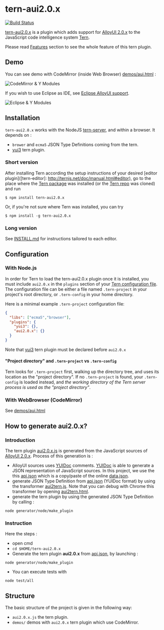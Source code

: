 # tern-aui2.0.x

[![Build Status](https://secure.travis-ci.org/angelozerr/tern-aui2.0.x.png)](http://travis-ci.org/angelozerr/tern-aui2.0.x)

[tern-aui2.0.x](https://github.com/angelozerr/tern-aui2.0.x) is a plugin which adds support for [AlloyUI 2.0.x](http://alloyui.com/versions/2.0.x/) to the JavaScript code intelligence system [Tern](http://ternjs.net/).

Please read [Features](https://github.com/angelozerr/tern-aui2.0.x/wiki/Features) section to see the whole feature of this tern plugin.

## Demo

You can see demo with CodeMirror (inside Web Browser) [demos/aui.html](https://github.com/angelozerr/tern-aui2.0.x/blob/master/demos/aui.html) :

![CodeMirror & Y Modules](https://github.com/angelozerr/tern-aui2.0.x/wiki/images/CodeMirror_CompletionForYModules.png)

If you wish to use Eclipse as IDE, see [Eclipse AlloyUI support](https://github.com/angelozerr/tern.java/wiki/Tern-&-AlloyUI-support).

![Eclipse & Y Modules](https://github.com/angelozerr/tern-aui2.0.x/wiki/images/Eclipse_CompletionForYModules.png)

## <a name="installation"></a> Installation

`tern-aui2.0.x` works with the NodeJS [tern-server](http://ternjs.net/doc/manual.html#server), and within a browser. It depends on :

 * `brower` and `ecma5` JSON Type Definitions coming from the tern.
 * [yui3](https://github.com/angelozerr/tern-yui3) tern plugin.

### Short version

After installing Tern according the setup instructions of your desired [editor
plugin]([tern-editor]: http://ternjs.net/doc/manual.html#editor), go to the place where the [Tern package](https://www.npmjs.org/package/tern) was
installed (or the [Tern repo](https://github.com/marijnh/tern) was cloned) and run

```
$ npm install tern-aui2.0.x
```

Or, if you're not sure where Tern was installed, you can try
```
$ npm install -g tern-aui2.0.x
```

### Long version

See [INSTALL.md](INSTALL.md) for instructions tailored to each editor.

## <a name="configuration"></a> Configuration

### With Node.js

In order for Tern to load the tern-aui2.0.x plugin once it is installed, you must
include `aui2.0.x` in the `plugins` section of your [Tern configuration
file](http://ternjs.net/doc/manual.html#configuration). The configuration file can be either a file named
`.tern-project` in your project's root directory, or `.tern-config` in your home directory.

Here is a minimal example `.tern-project` configuration file:

```json
{
  "libs": ["ecma5","browser"],
  "plugins": {
    "yui3": {},
    "aui2.0.x": {}
  }
}
```

Note that [yui3](https://github.com/angelozerr/tern-yui3) tern plugin must be declared before `aui2.0.x`

<a name="project-dir"></a>
#### "Project directory" and `.tern-project` vs `.tern-config`

Tern looks for `.tern-project` first, walking up the directory tree, and uses
its location as the "project directory". If no `.tern-project` is found, your
`.tern-config` is loaded instead, and *the working directory of the Tern server
process is used as the "project directory"*.

### With WebBrowser (CodeMirror)

See [demos/aui.html](https://github.com/angelozerr/tern-aui2.0.x/blob/master/demos/aui.html)

## How to generate aui2.0.x?

### Introduction

The tern plugin [aui2.0.x.js](https://github.com/angelozerr/tern-aui2.0.x/blob/master/aui2.0.x.js) is generated from the JavaScript sources of [AlloyUI 2.0.x](https://github.com/liferay/alloy-ui/tree/2.0.x). Process of this generation is : 

 * AlloyUI sources uses [YUIDoc](http://yui.github.io/yuidoc/) comments. [YUIDoc](http://yui.github.io/yuidoc/) is able to generate a JSON representation of JavaScript sources. In this project, we use the this [api.json](https://github.com/angelozerr/tern-aui2.0.x/blob/master/generator/data/api.json) which is a copy/paste of the online [data.json](http://alloyui.com/versions/2.0.x/api/data.json). 
 * generate JSON Type Definition from [api.json](https://github.com/angelozerr/tern-aui2.0.x/blob/master/generator/data/api.json) (YUIDoc format) by using the transformer [aui2tern.js](https://github.com/angelozerr/tern-aui2.0.x/blob/master/generator/aui2tern.js). Note that you can debug with Chrome this transformer by opening [aui2tern.html](https://github.com/angelozerr/tern-aui2.0.x/blob/master/generator/html/aui2tern.html).
 * generate the tern plugin by using the generated JSON Type Definition by calling :
 
`node generator/node/make_plugin` 
 
### Instruction 

Here the steps : 
  
* open cmd  
* `cd $HOME/tern-aui2.0.x`
* Generate the tern plugin **aui2.0.x** from [api.json](https://github.com/angelozerr/tern-aui2.0.x/blob/master/generator/data/api.json), by launching :
 
`node generator/node/make_plugin`
	
* You can execute tests with
 	
`node test/all` 

## Structure

The basic structure of the project is given in the following way:

* `aui2.0.x.js` the tern plugin.
* `demos/` demos with `aui2.0.x` tern plugin which use CodeMirror.
